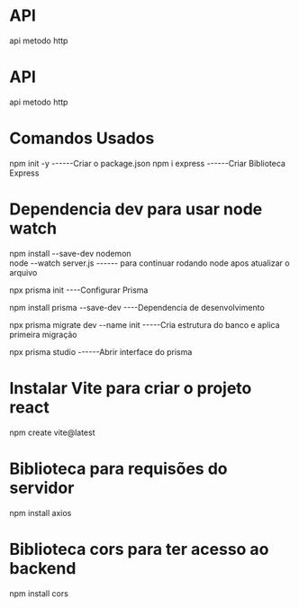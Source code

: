 # API
api metodo http


# API
api metodo http

# Comandos Usados
npm init -y   ------Criar o package.json
npm i express ------Criar Biblioteca Express

# Dependencia dev para usar node watch
npm install --save-dev nodemon  
node --watch server.js ------ para continuar rodando node apos atualizar o arquivo


npx prisma init ----Configurar Prisma

npm install prisma --save-dev ----Dependencia de desenvolvimento

npx prisma migrate dev --name init  -----Cria estrutura do banco e aplica primeira migração

npx prisma studio ------Abrir interface do prisma

# Instalar Vite para criar o projeto react

npm create vite@latest

# Biblioteca para requisões do servidor
npm install axios

# Biblioteca cors para ter acesso ao backend

npm install cors